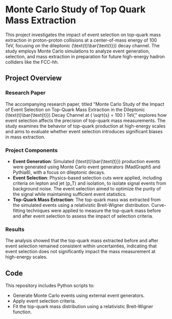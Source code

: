 # Monte Carlo Study of Top Quark Mass Extraction

This project investigates the impact of event selection on top-quark mass extraction in proton-proton collisions at a center-of-mass energy of 100 TeV, focusing on the dileptonic \(\text{t}\bar{\text{t}}\) decay channel. The study employs Monte Carlo simulations to analyze event generation, selection, and mass extraction in preparation for future high-energy hadron colliders like the FCC-hh.

## Project Overview

### Research Paper
The accompanying research paper, titled "Monte Carlo Study of the Impact of Event Selection on Top-Quark Mass Extraction in the Dileptonic \(\text{t}\bar{\text{t}}\) Decay Channel at \( \sqrt{s} = 100 \) TeV," explores how event selection affects the precision of top-quark mass measurements. The study examines the behavior of top-quark production at high-energy scales and aims to evaluate whether event selection introduces significant biases in mass extraction.

### Project Components
- **Event Generation**: Simulated \(\text{t}\bar{\text{t}}\) production events were generated using Monte Carlo event generators (MadGraph5 and Pythia8), with a focus on dileptonic decays.
- **Event Selection**: Physics-based selection cuts were applied, including criteria on lepton and jet \(p_T\) and isolation, to isolate signal events from background noise. The event selection aimed to optimize the purity of the signal while maintaining sufficient event statistics.
- **Top-Quark Mass Extraction**: The top-quark mass was extracted from the simulated events using a relativistic Breit-Wigner distribution. Curve-fitting techniques were applied to measure the top-quark mass before and after event selection to assess the impact of selection criteria.

### Results
The analysis showed that the top-quark mass extracted before and after event selection remained consistent within uncertainties, indicating that event selection does not significantly impact the mass measurement at high-energy scales. 

## Code

This repository includes Python scripts to:
- Generate Monte Carlo events using external event generators.
- Apply event selection criteria.
- Fit the top-quark mass distribution using a relativistic Breit-Wigner function.